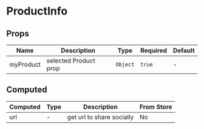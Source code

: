 # ProductInfo

## Props

<!-- @vuese:ProductInfo:props:start -->
|Name|Description|Type|Required|Default|
|---|---|---|---|---|
|myProduct|selected Product prop|`Object`|`true`|-|

<!-- @vuese:ProductInfo:props:end -->


## Computed

<!-- @vuese:ProductInfo:computed:start -->
|Computed|Type|Description|From Store|
|---|---|---|---|
|url|-|get url to share socially|No|

<!-- @vuese:ProductInfo:computed:end -->


